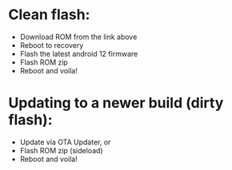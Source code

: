 # Clean flash:
- Download ROM from the link above
- Reboot to recovery
- Flash the latest android 12 firmware
- Flash ROM zip
- Reboot and voila!

# Updating to a newer build (dirty flash):
- Update via OTA Updater, or
- Flash ROM zip (sideload)
- Reboot and voila!
